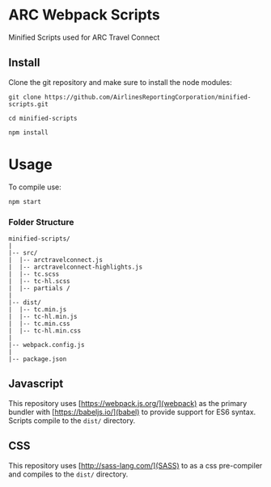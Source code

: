 # ARC Webpack Scripts
Minified Scripts used for ARC Travel Connect

## Install
Clone the git repository and make sure to install the node modules:

```shell
git clone https://github.com/AirlinesReportingCorporation/minified-scripts.git

cd minified-scripts

npm install
```

#  Usage
To compile use:

```shell
npm start
```

### Folder Structure
```
minified-scripts/
|
|-- src/
|  |-- arctravelconnect.js
|  |-- arctravelconnect-highlights.js
|  |-- tc.scss
|  |-- tc-hl.scss
|  |-- partials / 
|
|-- dist/
|  |-- tc.min.js
|  |-- tc-hl.min.js
|  |-- tc.min.css
|  |-- tc-hl.min.css
|
|-- webpack.config.js
|
|-- package.json

```

## Javascript
This repository uses [https://webpack.js.org/](webpack) as the primary bundler with [https://babeljs.io/](babel) to provide support for ES6 syntax.  Scripts compile to the `dist/` directory.

## CSS
This repository uses [http://sass-lang.com/](SASS) to as a css pre-compiler and compiles to the `dist/` directory.